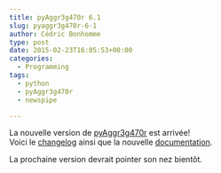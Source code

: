 ```yaml
---
title: pyAggr3g470r 6.1
slug: pyaggr3g470r-6-1
author: Cédric Bonhomme
type: post
date: 2015-02-23T16:05:53+00:00
categories:
  - Programming
tags:
  - python
  - pyAggr3g470r
  - newspipe

---
```

La nouvelle version de [pyAggr3g470r][1] est arrivée!  
Voici le [changelog][2] ainsi que la nouvelle [documentation][3].

La prochaine version devrait pointer son nez bientôt.

 [1]: https://git.sr.ht/~cedric/pyAggr3g470r
 [2]: https://git.cedricbonhomme.org/?p=pyaggr3g470r.git;a=blob_plain;f=NEWS.rst;hb=HEAD
 [3]: https://pyaggr3g470r.readthedocs.org
